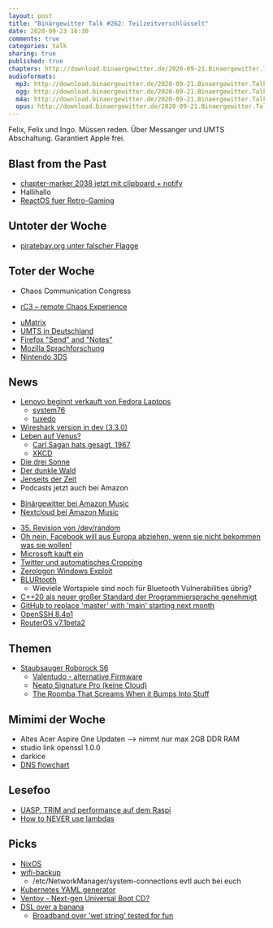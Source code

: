 ```yaml
---
layout: post
title: "Binärgewitter Talk #262: Teilzeitverschlüsselt"
date: 2020-09-23 16:30
comments: true
categories: talk
sharing: true
published: true
chapters: http://download.binaergewitter.de/2020-09-21.Binaergewitter.Talk.262.chapters.txt
audioformats:
  mp3: http://download.binaergewitter.de/2020-09-21.Binaergewitter.Talk.262.mp3
  ogg: http://download.binaergewitter.de/2020-09-21.Binaergewitter.Talk.262.ogg
  m4a: http://download.binaergewitter.de/2020-09-21.Binaergewitter.Talk.262.m4a
  opus: http://download.binaergewitter.de/2020-09-21.Binaergewitter.Talk.262.opus
---
```

Felix, Felix und Ingo. Müssen reden. Über Messanger und UMTS Abschaltung. Garantiert Apple frei.


## Blast from the Past
- [chapter-marker 2038 jetzt mit clipboard + notify]( https://github.com/makefu/chapter-marker/compare/d6e0cee3dc8909d43bf7c2575ca697e50d337721..master )
- Hallihallo
- [ReactOS fuer Retro-Gaming](http://blog.binaergewitter.de/2020/07/21/binaergewitter-talk-number-259-snmp-nein-danke/#isso-1796)

## Untoter der Woche
- [piratebay.org unter falscher Flagge]( https://piratebay.org/ )

## Toter der Woche
- Chaos Communication Congress
 * [rC3 – remote Chaos Experience]( https://events.ccc.de/2020/09/04/rc3-remote-chaos-experience/ )
- [uMatrix]( https://www.ghacks.net/2020/09/20/umatrix-development-has-ended/ )
- [UMTS in Deutschland]( https://www.heise.de/news/Deutsche-Telekom-UMTS-wird-im-Sommer-2021-abgeschaltet-4905633.html )
- [Firefox "Send" and "Notes"]( https://www.heise.de/news/Umstrukturierung-bei-Mozilla-Firefox-schickt-Send-und-Notes-in-Ruhestand-4905441.html )
- [Mozilla Sprachforschung]( https://www.golem.de/news/mozilla-sprachforschungen-werden-eingestellt-2008-150395.html )
- [Nintendo 3DS]( https://www.bbc.com/news/technology-54191058 )

## News
- [Lenovo beginnt verkauft von Fedora Laptops]( https://www.golem.de/news/linux-lenovo-beginnt-mit-verkauf-von-fedora-laptops-2008-150570.html )
  * [system76](https://system76.com/ )
  * [tuxedo](https://www.tuxedocomputers.com/)
- [Wireshark version in dev (3.3.0)]( https://twitter.com/chrissanders88/status/1306262108665982976 )
- [Leben auf Venus?]( https://www.tagesschau.de/inland/leben-venus-101.html )
  * [Carl Sagan hats gesagt, 1967]( https://mashable.com/article/venus-life-theory-carl-sagan/?europe=true )
  * [XKCD]( https://xkcd.com/2359/ )
- [Die drei Sonne](https://amzn.to/3kB4x9Q )
- [Der dunkle Wald](https://amzn.to/3hVqRsW )
- [Jenseits der Zeit](https://amzn.to/2HmH2Db )
- Podcasts jetzt auch bei Amazon
 * [Binärgewitter bei Amazon Music]( https://music.amazon.de/podcasts/bc6ecd5a-2681-44cb-8217-ad5192a14871/Binrgewitter )
 * [Nextcloud bei Amazon Music]( https://music.amazon.de/podcasts/06f25ef0-22f4-4601-b668-b5ad38b9d8fe/The-Nextcloud-Podcast )
- [35. Revision von /dev/random]( https://www.phoronix.com/scan.php?page=news_item&px=LRNG-dev-random-35 )
- [Oh nein, Facebook will aus Europa abziehen, wenn sie nicht bekommen was sie wollen!]( https://www.vice.com/en_us/article/889pk3/facebook-threatens-to-pull-out-of-europe-if-it-doesnt-get-its-way )
- [Microsoft kauft ein]( https://www.heise.de/news/Spieleindustrie-Microsoft-kauft-Bethesda-und-id-Software-4907190.html )
- [Twitter und automatisches Cropping]( https://twitter.com/_jsimonovski/status/1307542747197239296 )
- [Zerologon Windows Exploit]( https://www.secura.com/blog/zero-logon )
- [BLURtooth]( https://www.golem.de/news/blurtooth-sicherheitsluecke-ermoeglicht-mitm-angriffe-auf-bluetooth-2009-150819.html )
  - Wieviele Wortspiele sind noch für Bluetooth Vulnerabilities übrig?
- [C++20 als neuer großer Standard der Programmiersprache genehmigt]( https://www.heise.de/news/C-20-als-neuer-grosser-Standard-der-Programmiersprache-genehmigt-4886316.html )
- [GitHub to replace 'master' with 'main' starting next month]( https://www.zdnet.com/article/github-to-replace-master-with-main-starting-next-month/ )
- [OpenSSH 8.4p1]( https://marc.info/?l=openssh-unix-dev&m=160058237420615&w=2 )
- [RouterOS v7.1beta2](https://forum.mikrotik.com/viewtopic.php?f=1&t=165248)

## Themen
- [Staubsauger Roborock S6]( https://amzn.to/30040Gu )
  * [Valentudo - alternative Firmware]( https://valetudo.cloud/ )
  * [Neato Signature Pro (keine Cloud)]( https://www.amazon.de/NEATO-945-0065-Neato-Signature-Pro )
  * [The Roomba That Screams When it Bumps Into Stuff]( https://youtu.be/mvz3LRK263E )


## Mimimi der Woche
- Altes Acer Aspire One Updaten --> nimmt nur max 2GB DDR RAM
- studio link openssl 1.0.0
- darkice
- [DNS flowchart]( https://i.imgur.com/YKvOiA4.png )

## Lesefoo
- [UASP, TRIM and performance auf dem Raspi]( https://www.jeffgeerling.com/blog/2020/raspberry-pi-usb-boot-uasp-trim-and-performance )
- [How to NEVER use lambdas]( https://gist.github.com/MineRobber9000/19c331a9f5d8e994a4ed251f0ffa1e98 )

## Picks

- [NixOS]( https://nixos.org/ )
- [wifi-backup]( https://pypi.org/project/wifi-backup/ )
  - /etc/NetworkManager/system-connections evtl auch bei euch
- [Kubernetes YAML generator]( https://k8syaml.com/ )
- [Ventoy - Next-gen Universal Boot CD?]( https://www.ventoy.net/en/index.html )
- [DSL over a banana]( https://twitter.com/vidister/status/1304542559210024962 )
  * [Broadband over 'wet string' tested for fun]( https://www.bbc.com/news/technology-42338067 )
